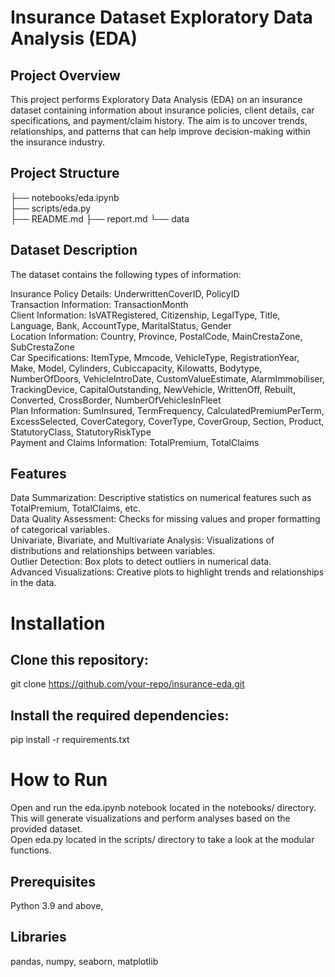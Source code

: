 # Insurance Dataset Exploratory Data Analysis (EDA)

## Project Overview
This project performs Exploratory Data Analysis (EDA) on an insurance dataset containing information about insurance policies, client details, car specifications, and payment/claim history. The aim is to uncover trends, relationships, and patterns that can help improve decision-making within the insurance industry.

## Project Structure

├── notebooks/eda.ipynb  
├── scripts/eda.py  
├── README.md
├── report.md
└── data

## Dataset Description
The dataset contains the following types of information:

Insurance Policy Details: UnderwrittenCoverID, PolicyID  
Transaction Information: TransactionMonth  
Client Information: IsVATRegistered, Citizenship, LegalType, Title, Language, Bank, AccountType, MaritalStatus, Gender  
Location Information: Country, Province, PostalCode, MainCrestaZone, SubCrestaZone  
Car Specifications: ItemType, Mmcode, VehicleType, RegistrationYear, Make, Model, Cylinders, Cubiccapacity, Kilowatts, Bodytype, NumberOfDoors, VehicleIntroDate, CustomValueEstimate, AlarmImmobiliser, TrackingDevice, CapitalOutstanding, NewVehicle, WrittenOff, Rebuilt, Converted, CrossBorder, NumberOfVehiclesInFleet  
Plan Information: SumInsured, TermFrequency, CalculatedPremiumPerTerm, ExcessSelected, CoverCategory, CoverType, CoverGroup, Section, Product, StatutoryClass, StatutoryRiskType  
Payment and Claims Information: TotalPremium, TotalClaims

## Features
Data Summarization: Descriptive statistics on numerical features such as TotalPremium, TotalClaims, etc.  
Data Quality Assessment: Checks for missing values and proper formatting of categorical variables.  
Univariate, Bivariate, and Multivariate Analysis: Visualizations of distributions and relationships between variables.  
Outlier Detection: Box plots to detect outliers in numerical data.  
Advanced Visualizations: Creative plots to highlight trends and relationships in the data.  

# Installation
## Clone this repository:
git clone https://github.com/your-repo/insurance-eda.git

## Install the required dependencies:
pip install -r requirements.txt

# How to Run
Open and run the eda.ipynb notebook located in the notebooks/ directory. This will generate visualizations and perform analyses based on the provided dataset.  
Open eda.py located in the scripts/ directory to take a look at the modular functions.

## Prerequisites
Python 3.9 and above, 
## Libraries 
pandas, numpy, seaborn, matplotlib
